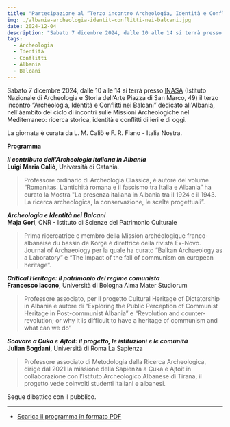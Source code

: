 ```yaml
---
title: "Partecipazione al “Terzo incontro Archeologia, Identità e Conflitti nei Balcani: Il caso dell’Albania”"
img: ./albania-archeologia-identit-conflitti-nei-balcani.jpg
date: 2024-12-04
description: "Sabato 7 dicembre 2024, dalle 10 alle 14 si terrà presso INASA (Istituto Nazionale di Archeologia e Storia dell’Arte Piazza di San Marco, 49) il terzo incontro “Archeologia, Identità e Conflitti nei Balcani: Il caso dell’Albania”"
tags:
  - Archeologia
  - Identità
  - Conflitti
  - Albania
  - Balcani
---
```


Sabato 7 dicembre 2024, dalle 10 alle 14 si terrà presso [INASA](https://www.inasaroma.org/) (Istituto Nazionale di Archeologia e Storia dell’Arte Piazza di San Marco, 49) il terzo incontro “Archeologia, Identità e Conflitti nei Balcani” dedicato all'Albania, nell'àambito del ciclo di incontri sulle Missioni Archeologiche nel Mediterraneo: ricerca storica, identità e conflitti di ieri e di oggi.

La giornata è curata da L. M. Caliò e F. R. Fiano - Italia Nostra.

**Programma**

**_Il contributo dell'Archeologia italiana in Albania_**  
**Luigi Maria Caliò**, Università di Catania.
> Professore ordinario di Archeologia Classica, è autore del volume “Romanitas. L’antichità romana e il fascismo tra Italia e Albania” ha curato la Mostra "La presenza italiana in Albania tra il 1924 e il 1943. La ricerca archeologica, la conservazione, le scelte progettuali”.

_**Archeologia e Identità nei Balcani**_  
**Maja Gori**, CNR - Istituto di Scienze del Patrimonio Culturale

>Prima ricercatrice e membro della Mission archéologique franco-albanaise du bassin de Korçë è direttrice della rivista Ex-Novo. Journal of Archaeology per la quale ha curato “Balkan Archaeology as a Laboratory” e “The Impact of the fall of communism on european heritage”.

**_Critical Heritage: il patrimonio del regime comunista_**  
**Francesco Iacono**, Università di Bologna Alma Mater Studiorum

>Professore associato, per il progetto Cultural Heritage of Dictatorship in Albania è autore di “Exploring the Public Perception of Communist Heritage in Post-communist Albania” e “Revolution and counter-revolution; or why it is difficult to have a heritage of communism and what can we do”

**_Scavare a Çuka e Ajtoit: il progetto, le istituzioni e le comunità_**  
**Julian Bogdani**, Università di Roma La Sapienza

> Professore associato di Metodologia della Ricerca Archeologica, dirige dal 2021 la missione della Sapienza a Çuka e Ajtoit in collaborazione con l’Istituto Archeologico Albanese di Tirana, il progetto vede coinvolti studenti italiani e albanesi.


Segue dibattico con il pubblico.

---

- [Scarica il programma in formato PDF](./programma-albania-archeologia-identit-conflitti-nei-balcani.pdf)
